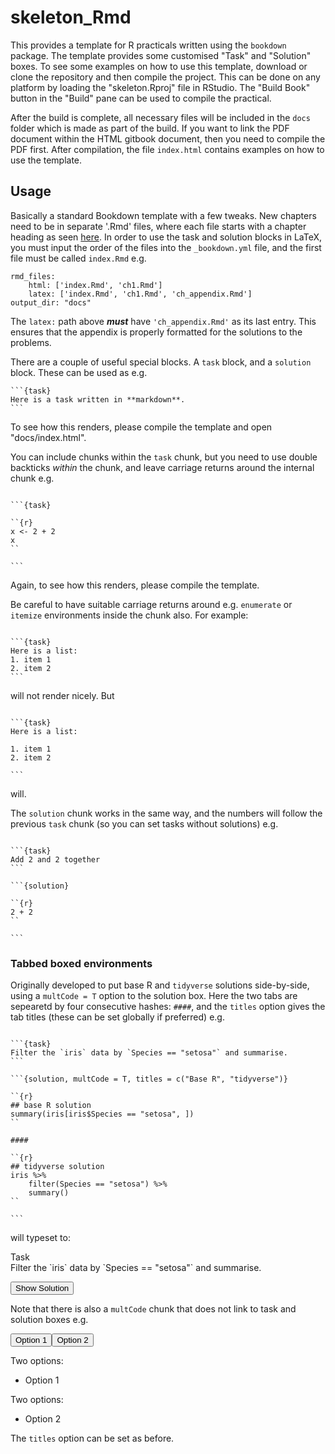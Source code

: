 # skeleton_Rmd

This provides a template for R practicals written using the `bookdown` package. The template provides some customised "Task" and "Solution" boxes. To see some examples on how to use this template, download or clone the repository and then compile the project. This can be done on any platform by loading the "skeleton.Rproj" file in RStudio. The "Build Book" button in the "Build" pane can be used to compile the practical. 

After the build is complete, all necessary files will be included in the `docs` folder which is made as part of the build. If you want to link the PDF document within the HTML gitbook document, then you need to compile the PDF first. After compilation, the file `index.html` contains examples on how to use the template.

## Usage

Basically a standard Bookdown template with a few tweaks. New chapters need to be in separate '.Rmd' files, where each file starts with a chapter heading as seen [here](https://bookdown.org/yihui/bookdown/usage.html). In order to use the task and solution blocks in LaTeX, you must input the order of the files into the `_bookdown.yml` file, and the first file must be called `index.Rmd` e.g.

```
rmd_files:
    html: ['index.Rmd', 'ch1.Rmd']
    latex: ['index.Rmd', 'ch1.Rmd', 'ch_appendix.Rmd']
output_dir: "docs"
```

The `latex:` path above ***must*** have `'ch_appendix.Rmd'` as its last entry. This ensures that the appendix is properly formatted for the solutions to the problems.

There are a couple of useful special blocks. A `task` block, and a `solution` block. These can be used as e.g.

````
```{task}
Here is a task written in **markdown**.
```
````

To see how this renders, please compile the template and open "docs/index.html".

You can include chunks within the `task` chunk, but you need to use double backticks *within* the chunk, and leave carriage returns around the internal chunk e.g.

````

```{task}

``{r}
x <- 2 + 2
x
``

```

````

Again, to see how this renders, please compile the template.

Be careful to have suitable carriage returns around e.g. `enumerate` or `itemize` environments inside the chunk also. For example:

````

```{task}
Here is a list:
1. item 1
2. item 2
```

```` 

will not render nicely. But

````

```{task}
Here is a list:

1. item 1
2. item 2

```

```` 

will.

The `solution` chunk works in the same way, and the numbers will follow the previous `task` chunk (so you can set tasks without solutions) e.g.

````

```{task}
Add 2 and 2 together
```

```{solution}

``{r}
2 + 2
``

```

````

### Tabbed boxed environments

Originally developed to put base R and `tidyverse` solutions side-by-side, using a `multCode = T` option to the solution box. Here the two tabs are sepearetd by four consecutive hashes: `####`, and the `titles` option gives the tab titles (these can be set globally if preferred) e.g.



````

```{task}
Filter the `iris` data by `Species == "setosa"` and summarise.
```

```{solution, multCode = T, titles = c("Base R", "tidyverse")}

``{r}
## base R solution
summary(iris[iris$Species == "setosa", ])
``

####

``{r}
## tidyverse solution
iris %>% 
    filter(Species == "setosa") %>%
    summary()
``
    
```

````

will typeset to:

<div class="panel panel-default"><div class="panel-heading"> Task </div><div class="panel-body"> 
Filter the `iris` data by `Species == "setosa"` and summarise. </div></div>

<button id="displayTextunnamed-chunk-11" onclick="javascript:toggle('unnamed-chunk-11');">Show Solution</button>

<div id="toggleTextunnamed-chunk-11" style="display: none"><div class="panel panel-default"><div class="panel-heading panel-heading1"> Solution </div><div class="panel-body"><div class="tab"><button class="tablinksunnamed-chunk-11 active" onclick="javascript:openCode(event, 'option1unnamed-chunk-11', 'unnamed-chunk-11');">Base R</button><button class="tablinksunnamed-chunk-11" onclick="javascript:openCode(event, 'option2unnamed-chunk-11', 'unnamed-chunk-11');">tidyverse</button></div><div id="option1unnamed-chunk-11" class="tabcontentunnamed-chunk-11">

```r
## base R solution
summary(iris[iris$Species == "setosa", ])
```

```
##   Sepal.Length    Sepal.Width     Petal.Length    Petal.Width   
##  Min.   :4.300   Min.   :2.300   Min.   :1.000   Min.   :0.100  
##  1st Qu.:4.800   1st Qu.:3.200   1st Qu.:1.400   1st Qu.:0.200  
##  Median :5.000   Median :3.400   Median :1.500   Median :0.200  
##  Mean   :5.006   Mean   :3.428   Mean   :1.462   Mean   :0.246  
##  3rd Qu.:5.200   3rd Qu.:3.675   3rd Qu.:1.575   3rd Qu.:0.300  
##  Max.   :5.800   Max.   :4.400   Max.   :1.900   Max.   :0.600  
##        Species  
##  setosa    :50  
##  versicolor: 0  
##  virginica : 0  
##                 
##                 
## 
```
</div><div id="option2unnamed-chunk-11" class="tabcontentunnamed-chunk-11">

```r
## tidyverse solution
iris %>% 
    filter(Species == "setosa") %>%
    summary()
```

```
##   Sepal.Length    Sepal.Width     Petal.Length    Petal.Width   
##  Min.   :4.300   Min.   :2.300   Min.   :1.000   Min.   :0.100  
##  1st Qu.:4.800   1st Qu.:3.200   1st Qu.:1.400   1st Qu.:0.200  
##  Median :5.000   Median :3.400   Median :1.500   Median :0.200  
##  Mean   :5.006   Mean   :3.428   Mean   :1.462   Mean   :0.246  
##  3rd Qu.:5.200   3rd Qu.:3.675   3rd Qu.:1.575   3rd Qu.:0.300  
##  Max.   :5.800   Max.   :4.400   Max.   :1.900   Max.   :0.600  
##        Species  
##  setosa    :50  
##  versicolor: 0  
##  virginica : 0  
##                 
##                 
## 
```
</div><script> javascript:hide('option2unnamed-chunk-11') </script></div></div></div>

Note that there is also a `multCode` chunk that does not link to task and solution boxes e.g.

<div class="tab"><button class="tablinksunnamed-chunk-12 active" onclick="javascript:openCode(event, 'option1unnamed-chunk-12', 'unnamed-chunk-12');">Option 1</button><button class="tablinksunnamed-chunk-12" onclick="javascript:openCode(event, 'option2unnamed-chunk-12', 'unnamed-chunk-12');">Option 2</button></div><div id="option1unnamed-chunk-12" class="tabcontentunnamed-chunk-12">

Two options: 

* Option 1
</div><div id="option2unnamed-chunk-12" class="tabcontentunnamed-chunk-12">

Two options:
    
* Option 2
</div><script> javascript:hide('option2unnamed-chunk-12') </script>

The `titles` option can be set as before.

